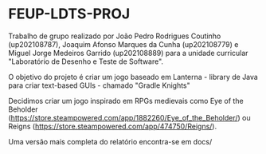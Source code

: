 # FEUP-LDTS-PROJ

Trabalho de grupo realizado por João Pedro Rodrigues Coutinho (up202108787), Joaquim Afonso Marques da Cunha (up202108779) e Miguel Jorge Medeiros Garrido (up202108889) para a unidade curricular "Laboratório de Desenho e Teste de Software".

O objetivo do projeto é criar um jogo baseado em Lanterna - library de Java para criar text-based GUIs - chamado "Gradle Knights"

Decidimos criar um jogo inspirado em RPGs medievais como Eye of the Beholder (https://store.steampowered.com/app/1882260/Eye_of_the_Beholder/) ou Reigns (https://store.steampowered.com/app/474750/Reigns/).

Uma versão mais completa do relatório encontra-se em docs/
